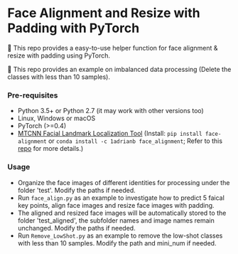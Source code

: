 # Face Alignment and Resize with Padding with PyTorch

:triangular_flag_on_post: This repo provides a easy-to-use helper function for face alignment & resize with padding using PyTorch.

:triangular_flag_on_post: This repo provides an example on imbalanced data processing (Delete the classes with less than 10 samples).

### Pre-requisites

* Python 3.5+ or Python 2.7 (it may work with other versions too)
* Linux, Windows or macOS
* PyTorch (>=0.4)
* [MTCNN Facial Landmark Localization Tool](https://arxiv.org/pdf/1604.02878.pdf) (Install: `pip install face-alignment` or `conda install -c 1adrianb face_alignment`; Refer to this [repo](https://github.com/1adrianb/face-alignment) for more details.)

### Usage

* Organize the face images of different identities for processing under the folder 'test'. Modify the paths if needed.
* Run `face_align.py` as an example to investigate how to predict 5 faical key points, align face images and resize face images with padding.
* The aligned and resized face images will be automatically stored to the folder 'test_aligned', the subfolder names and image names remain unchanged. Modify the paths if needed.
* Run `Remove_LowShot.py` as an example to remove the low-shot classes with less than 10 samples. Modify the path and mini_num if needed.
